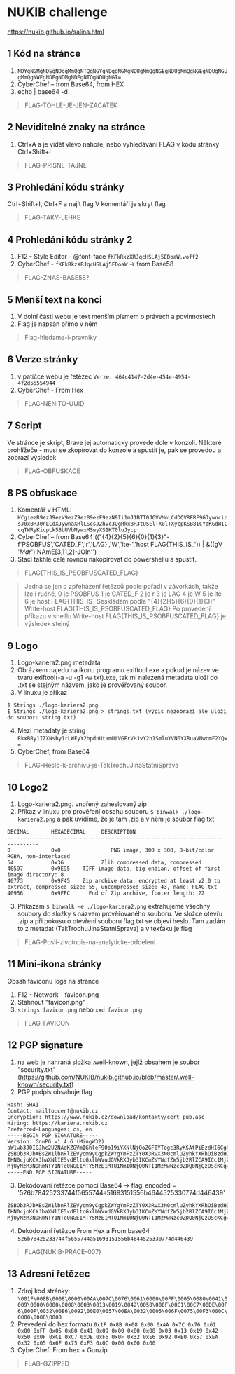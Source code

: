 # NUKIB challenge
https://nukib.github.io/salina.html


## 1 Kód na stránce
1. `NDYgNGMgNDEgNDcgMmQgNTQgNGYgNDggNGMgNDUgMmQgNGEgNDUgMmQgNGEgNDUgNGUgMmQgNWEgNDEgNDMgNDEgNTQgNDUgNGI=`
2. CyberChef – from Base64, from HEX
3. echo <string> | base64 -d
    
> FLAG-TOHLE-JE-JEN-ZACATEK

## 2 Neviditelné znaky na stránce
1. Ctrl+A a je vidět vlevo nahoře, nebo vyhledávání FLAG v kódu stránky Ctrl+Shift+I

> FLAG-PRISNE-TAJNE

## 3 Prohledání kódu stránky
Ctrl+Shift+I, Ctrl+F a najít flag
V komentáři je skryt flag

> FLAG-TAKY-LEHKE

## 4 Prohledání kódu stránky 2
1. F12 - Style Editor - @font-face
    `fKFkRkzXRJqcHSLAj5EDoaW.woff2`
2. CyberChef - `fKFkRkzXRJqcHSLAj5EDoaW` -> from Base58

> FLAG-ZNAS-BASE58?

## 5 Menší text na konci
1. V dolní části webu je text menším písmem o právech a povinnostech
2. Flag je napsán přímo v něm

> Flag-hledame-i-pravniky

## 6 Verze stránky
1. v patičce webu je řetězec ```Verze: 464c4147-2d4e-454e-4954-4f2d55554944```
2. CyberChef - From Hex

> FLAG-NENITO-UUID

## 7 Script
Ve stránce je skript, Brave jej automaticky provede dole v konzoli. Některé prohlížeče  - musí se zkopírovat do konzole a spustit je, pak se provedou a zobrazí výsledek

> FLAG-OBFUSKACE

## 8 PS obfuskace
1. Komentář v HTML: `KCgiezR9ezJ9ezV9ezZ9ezB9ezF9ezN9Ii1mJ1BTT0JGVVMnLCdDQVRFRF9GJywncicsJ0xBR30nLCdXJywnaXRlLScsJ2hvc3QgRkxBR3tUSElTX0lTXycpKSB8ICYoKGdWICcqTWRyKicpLk5BbUVbMywxMSwyXS1KT0luJycp`
2. CyberChef – from Base64
(("{4}{2}{5}{6}{0}{1}{3}"-f'PSOBFUS','CATED_F','r','LAG}','W','ite-','host FLAG{THIS_IS_')) | &((gV '*Mdr*').NAmE[3,11,2]-JOIn'')
3. Stačí takhle celé rovnou nakopírovat do powershellu a spustit. 

> FLAG{THIS_IS_PSOBFUSCATED_FLAG}

> Jedná se jen o zpřeházení řetězců podle pořadí v závorkách, takže lze i ručně,
> 0 je PSOBFUS
> 1 je CATED_F
> 2 je r
> 3 je LAG
> 4 je W
> 5 je ite-
> 6 je host FLAG{THIS_IS_
> Seskládám podle "{4}{2}{5}{6}{0}{1}{3}"
> Write-host FLAG{THIS_IS_PSOBFUSCATED_FLAG}
> Po provedení příkazu v shelllu Write-host FLAG{THIS_IS_PSOBFUSCATED_FLAG} je výsledek stejný

## 9 Logo
1. Logo-kariera2.png metadata
2. Obrázkem najedu na ikonu programu exiftool.exe a pokud je název ve tvaru exiftool(-a -u -g1 -w txt).exe, tak mi nalezená metadata uloží do .txt se stejným názvem, jako je prověřovaný soubor.
3. V linuxu je příkaz
```
$ Strings ./logo-kariera2.png
$ Strings ./logo-kariera2.png > strings.txt (výpis nezobrazí ale uloží do souboru string.txt)
```
4. Mezi metadaty je string `RkxBRy1IZXNsby1rLWFyY2hpdnUtamUtVGFrVHJvY2h1SmluYVN0YXRuaVNwcmF2YQ==`
5. CyberChef, from Base64

>FLAG-Heslo-k-archivu-je-TakTrochuJinaStatniSprava

## 10 Logo2
1. Logo-kariera2.png. vnořený zaheslovaný zip
2. Příkaz v linuxu pro prověření obsahu souboru 
    `$ binwalk ./logo-kariera2.png` a pak uvidíme, že je tam .zip a v něm je soubor flag.txt
```
DECIMAL       HEXADECIMAL     DESCRIPTION
--------------------------------------------------------------------------------
0             0x0                PNG image, 300 x 300, 8-bit/color RGBA, non-interlaced
54            0x36            Zlib compressed data, compressed
40597         0x9E95    TIFF image data, big-endian, offset of first image directory: 8
40773         0x9F45    Zip archive data, encrypted at least v2.0 to extract, compressed size: 55, uncompressed size: 43, name: FLAG.txt
40956         0x9FFC      End of Zip archive, footer length: 22
```

3. Příkazem `$ binwalk –e ./logo-kariera2.png` extrahujeme všechny soubory do složky s názvem prověřovaného souboru. Ve složce otevřu .zip a při pokusu o otevření souboru flag.txt se objeví heslo. Tam zadám to z metadat (TakTrochuJinaStatniSprava) a v texťáku je flag
    
> FLAG-Posli-zivotopis-na-analyticke-oddeleni

## 11 Mini-ikona stránky
Obsah faviconu loga na stránce
1. F12 - Network -  favicon.png
2. Stahnout "favicon.png"
3. `strings favicon.png` nebo `xxd favicon.png`

> FLAG-FAVICON

## 12 PGP signature
1. na web je nahraná složka .well-known, jejíž obsahem je soubor "security.txt" (https://github.com/NUKIB/nukib.github.io/blob/master/.well-known/security.txt)
2. PGP podpis obsahuje flag
```-----BEGIN PGP SIGNED MESSAGE-----
Hash: SHA1
Contact: mailto:cert@nukib.cz
Encryption: https://www.nukib.cz/download/kontakty/cert_pub.asc
Hiring: https://kariera.nukib.cz
Preferred-Languages: cs, en
-----BEGIN PGP SIGNATURE-----
Version: GnuPG v1.4.6 (MingW32)
aW1wb3J0IGJhc2U2NAoKZGVmIGhleF90b19iYXNlNjQoZGF0YTogc3RyKSAtPiBzdHI6CglyYWlz
ZSBOb3RJbXBsZW1lbnRlZEVycm9yCgpkZWYgYmFzZTY0X3RvX3N0cmluZyhkYXRhOiBzdHIpIC0+
IHN0cjoKCXJhaXNlIE5vdEltcGxlbWVudGVkRXJyb3IKCmZsYWdfZW5jb2RlZCA9ICc1MjZiNzg0
MjUyMzM3NDRmNTY1NTc0NGE1MTY5MzE1MTU1NmI0NjQ0NTI1MzMwNzc0ZDQ0NjQzOScKCg==
-----END PGP SIGNATURE-----
```
3. Dekódování řetězce pomocí Base64 -> flag_encoded = '526b78425233744f5655744a51693151556b4644525330774d446439'
```aW1wb3J0IGJhc2U2NAoKZGVmIGhleF90b19iYXNlNjQoZGF0YTogc3RyKSAtPiBzdHI6CglyYWlz
ZSBOb3RJbXBsZW1lbnRlZEVycm9yCgpkZWYgYmFzZTY0X3RvX3N0cmluZyhkYXRhOiBzdHIpIC0+
IHN0cjoKCXJhaXNlIE5vdEltcGxlbWVudGVkRXJyb3IKCmZsYWdfZW5jb2RlZCA9ICc1MjZiNzg0
MjUyMzM3NDRmNTY1NTc0NGE1MTY5MzE1MTU1NmI0NjQ0NTI1MzMwNzc0ZDQ0NjQzOScKCg==
```
4. Dekódování řetězce From Hex a From base64
```526b78425233744f5655744a51693151556b4644525330774d446439``` 

> FLAG{NUKIB-PRACE-007}

## 13 Adresní řetězec

1. Zdroj kod stránky: 
`\001F\008B\0008\0000\00AA\007C\0076\0061\0000\00FF\0005\0080\0041\0009\0000\0000\0008\0003\0013\0019\0042\0050\000F\00C1\00C7\00DE\00F6\000F\0032\00E6\0092\00E0\0057\00EA\0032\0005\006F\0075\00F3\000C\0000\0000\0000`
2. Prevedeni do hex formatu 
`0x1F 0x8B 0x08 0x00 0xAA 0x7C 0x76 0x61 0x00 0xFF 0x05 0x80 0x41 0x09 0x00 0x00 0x08 0x03 0x13 0x19 0x42 0x50 0x0F 0xC1 0xC7 0xDE 0xF6 0x0F 0x32 0xE6 0x92 0xE0 0x57 0xEA 0x32 0x05 0x6F 0x75 0xF3 0x0C 0x00 0x00 0x00`
3. CyberChef: From hex + Gunzip

> FLAG-GZIPPED

